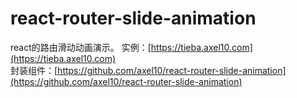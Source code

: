 react-router-slide-animation
=========================

react的路由滑动动画演示。
实例：[https://tieba.axel10.com](https://tieba.axel10.com)   
封装组件：[https://github.com/axel10/react-router-slide-animation](https://github.com/axel10/react-router-slide-animation)
